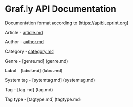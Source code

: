 # Graf.ly API Documentation

Documentation format according to [https://apiblueprint.org]



Article - [article.md](article.md)

Author - [author.md](author.md)

Category - [category.md](category.md)

Genre - [genre.md] (genre.md)

Label - [label.md] (label.md)

System tag - [sytemtag.md] (systemtag.md)

Tag - [tag.md] (tag.md)

Tag type - [tagtype.md] (tagtype.md)



